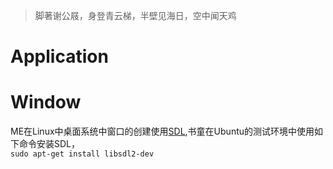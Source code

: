 > 脚著谢公屐，身登青云梯，半壁见海日，空中闻天鸡

# Application
# Window
ME在Linux中桌面系统中窗口的创建使用[SDL](https://baike.baidu.com/item/SDL/224181),书童在Ubuntu的测试环境中使用如下命令安装SDL， <br>        `sudo apt-get install libsdl2-dev`